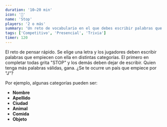 ```yaml
---
duration: '10–20 min'
icon: '🛑'
name: 'Stop'
players: '2 o más'
summary: 'Un reto de vocabulario en el que debes escribir palabras que comiencen con una letra dada en diferentes categorías.'
tags: ['Competitivo', 'Presencial', 'Trivia']
timer: 120
---
```


El reto de pensar rápido. Se elige una letra y los jugadores deben escribir
palabras que empiecen con ella en distintas categorías. El primero en completar
todas grita "STOP" y los demás deben dejar de escribir. Quien tenga más palabras
válidas, gana. ¿Se te ocurre un país que empiece por "J"?

Por ejemplo, algunas categorías pueden ser:

- **Nombre**
- **Apellido**
- **Ciudad**
- **Animal**
- **Comida**
- **Objeto**
